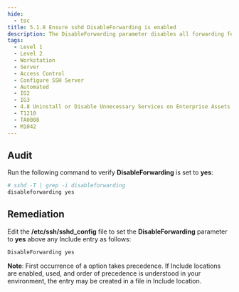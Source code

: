 ```yaml
---
hide:
  - toc
title: 5.1.8 Ensure sshd DisableForwarding is enabled
description: The DisableForwarding parameter disables all forwarding features, including X11, ssh-agent(1), TCP and StreamLocal. This option overrides all other forwarding-related options and may simplify restricted configurations.
tags:
  - Level 1
  - Level 2
  - Workstation
  - Server
  - Access Control
  - Configure SSH Server
  - Automated
  - IG2
  - IG3
  - 4.8 Uninstall or Disable Unnecessary Services on Enterprise Assets and Software
  - T1210
  - TA0008
  - M1042
---
```


## Audit
Run the following command to verify **DisableForwarding** is set to **yes**:
```bash
# sshd -T | grep -i disableforwarding
disableforwarding yes
```

## Remediation
Edit the **/etc/ssh/sshd_config** file to set the **DisableForwarding** parameter to **yes** above any Include entry as follows:
```bash
DisableForwarding yes
```

**Note**: First occurrence of a option takes precedence. If Include locations are enabled, used, and order of precedence is understood in your environment, the entry may be created in a file in Include location.
